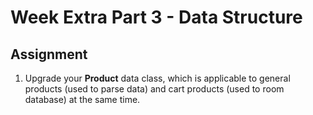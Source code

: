 # Week Extra Part 3 - Data Structure

## Assignment

1. Upgrade your **Product** data class, which is applicable to general products (used to parse data) and cart products (used to room database) at the same time.
